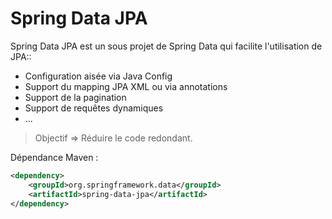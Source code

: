 #  Spring Data JPA

Spring Data JPA est un sous projet de Spring Data qui facilite l'utilisation de JPA::
* Configuration aisée via Java Config
* Support du mapping JPA XML ou via annotations
* Support de la pagination
* Support de requêtes dynamiques
* ...

> Objectif => Réduire le code redondant.

Dépendance Maven :

```xml
<dependency>
    <groupId>org.springframework.data</groupId>
    <artifactId>spring-data-jpa</artifactId>
</dependency>
```